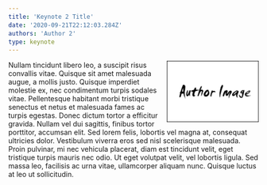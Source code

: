 ```yaml
---
title: 'Keynote 2 Title'
date: '2020-09-21T22:12:03.284Z'
authors: 'Author 2'
type: keynote
---
```


<img align="right" width="185" style="margin-left:16px;" src="https://raw.githubusercontent.com/vu-luong/gatsby-starter-conference/master/content/images/author.png">

Nullam tincidunt libero leo, a suscipit risus convallis vitae. Quisque sit amet malesuada augue, a mollis justo. Quisque imperdiet molestie ex, nec condimentum turpis sodales vitae. Pellentesque habitant morbi tristique senectus et netus et malesuada fames ac turpis egestas. Donec dictum tortor a efficitur gravida. Nullam vel dui sagittis, finibus tortor porttitor, accumsan elit. Sed lorem felis, lobortis vel magna at, consequat ultricies dolor. Vestibulum viverra eros sed nisl scelerisque malesuada. Proin pulvinar, mi nec vehicula placerat, diam est tincidunt velit, eget tristique turpis mauris nec odio. Ut eget volutpat velit, vel lobortis ligula. Sed massa leo, facilisis ac urna vitae, ullamcorper aliquam nunc. Quisque luctus at leo ut sollicitudin.
